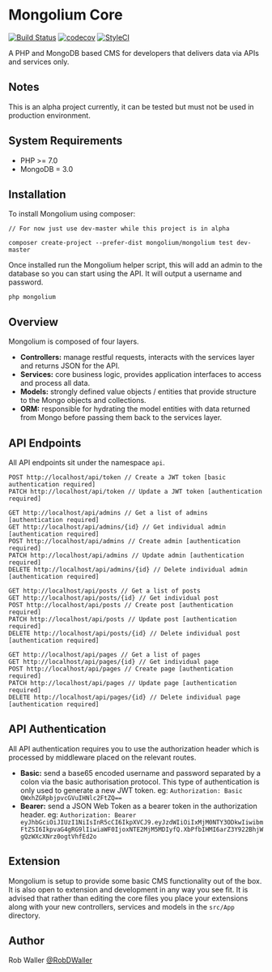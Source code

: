 # Mongolium Core
[![Build Status](https://travis-ci.org/mongolium/mongolium.svg?branch=master)](https://travis-ci.org/mongolium/mongolium) [![codecov](https://codecov.io/gh/mongolium/mongolium/branch/master/graph/badge.svg)](https://codecov.io/gh/mongolium/mongolium)
[![StyleCI](https://styleci.io/repos/123986051/shield?branch=master)](https://styleci.io/repos/123986051)

A PHP and MongoDB based CMS for developers that delivers data via APIs and services only.

## Notes

This is an alpha project currently, it can be tested but must not be used in production environment.

## System Requirements

- PHP >= 7.0
- MongoDB = 3.0

## Installation

To install Mongolium using composer:

```
// For now just use dev-master while this project is in alpha

composer create-project --prefer-dist mongolium/mongolium test dev-master
```

Once installed run the Mongolium helper script, this will add an admin to the database so you can start using the API. It will output a username and password.

```
php mongolium
```

## Overview

Mongolium is composed of four layers.

- **Controllers:** manage restful requests, interacts with the services layer and returns JSON for the API.
- **Services:** core business logic, provides application interfaces to access and process all data.
- **Models:** strongly defined value objects / entities that provide structure to the Mongo objects and collections.
- **ORM:** responsible for hydrating the model entities with data returned from Mongo before passing them back to the services layer.

## API Endpoints

All API endpoints sit under the namespace `api`.

```
POST http://localhost/api/token // Create a JWT token [basic authentication required]
PATCH http://localhost/api/token // Update a JWT token [authentication required]

GET http://localhost/api/admins // Get a list of admins [authentication required]
GET http://localhost/api/admins/{id} // Get individual admin [authentication required]
POST http://localhost/api/admins // Create admin [authentication required]
PATCH http://localhost/api/admins // Update admin [authentication required]
DELETE http://localhost/api/admins/{id} // Delete individual admin [authentication required]

GET http://localhost/api/posts // Get a list of posts
GET http://localhost/api/posts/{id} // Get individual post
POST http://localhost/api/posts // Create post [authentication required]
PATCH http://localhost/api/posts // Update post [authentication required]
DELETE http://localhost/api/posts/{id} // Delete individual post [authentication required]

GET http://localhost/api/pages // Get a list of pages
GET http://localhost/api/pages/{id} // Get individual page
POST http://localhost/api/pages // Create page [authentication required]
PATCH http://localhost/api/pages // Update page [authentication required]
DELETE http://localhost/api/pages/{id} // Delete individual page [authentication required]
```

## API Authentication

All API authentication requires you to use the authorization header which is processed by middleware placed on the relevant routes.

- **Basic:** send a base65 encoded username and password separated by a colon via the basic authorisation protocol. This type of authentication is only used to generate a new JWT token. eg: `Authorization: Basic QWxhZGRpbjpvcGVuIHNlc2FtZQ==`
- **Bearer:** send a JSON Web Token as a bearer token in the authorization header. eg: `Authorization: Bearer eyJhbGciOiJIUzI1NiIsInR5cCI6IkpXVCJ9.eyJzdWIiOiIxMjM0NTY3ODkwIiwibmFtZSI6IkpvaG4gRG9lIiwiaWF0IjoxNTE2MjM5MDIyfQ.XbPfbIHMI6arZ3Y922BhjWgQzWXcXNrz0ogtVhfEd2o`

## Extension  

Mongolium is setup to provide some basic CMS functionality out of the box. It is also open to extension and development in any way you see fit. It is advised that rather than editing the core files you place your extensions along with your new controllers, services and models in the `src/App` directory.

## Author

Rob Waller [@RobDWaller](https://twitter.com/RobDWaller)
